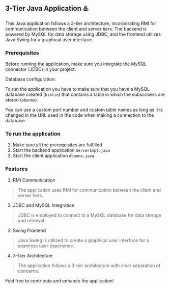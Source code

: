 ## 3-Tier Java Application ♨️    
This Java application follows a 3-tier architecture, incorporating RMI for communication between the client and server tiers. The backend is powered by MySQL for data storage using JDBC, and the frontend utilizes Java Swing for a graphical user interface.

### Prerequisites

Before running the application, make sure you integrate the MySQL connector (JDBC) in your project.

Database configuration:

To run the application you have to make sure that you have a MySQL database created (`biblio`) that contains a table in which the subscribers are stored (`abonne`).

You can use a custom port number and custom table names as long as it is changed in the URL used in the code when making a connection to the database.

### To run the application
1. Make sure all the prerequisites are fulfilled
1. Start the backend application `ServerImpl.java`
2. Start the client application `Abonne.java`

### Features
1. RMI Communication
>The application uses RMI for communication between the client and server tiers.
2. JDBC and MySQL Integration
>JDBC is employed to connect to a MySQL database for data storage and retrieval.
3. Swing Frontend
> Java Swing is utilized to create a graphical user interface for a seamless user experience.
4. 3-Tier Architecture
> The application follows a 3-tier architecture with clear separation of concerns.

Feel free to contribute and enhance the application!
